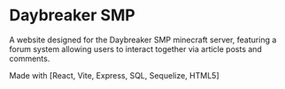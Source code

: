# Daybreaker SMP

A website designed for the Daybreaker SMP minecraft server, featuring a forum system allowing users to interact together via article posts and comments.

Made with [React, Vite, Express, SQL, Sequelize, HTML5]